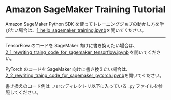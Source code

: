 # Amazon SageMaker Training Tutorial



Amazon SageMaker Python SDK を使ってトレーニングジョブの動かし方を学びたい場合は、[1_hello_sagemaker_training.ipynb](./1_hello_sagemaker_training.ipynb)を開いてください。

---

TensorFlow のコードを SageMaker 向けに書き換えたい場合は、[2_1_rewriting_traing_code_for_sagemaker_tensorflow.ipynb](./2_1_rewriting_traing_code_for_sagemaker_tensorflow.ipynb) を開いてください。

PyTorch のコードを SageMaker 向けに書き換えたい場合は、[2_2_rewriting_traing_code_for_sagemaker_pytorch.ipynb](./2_2_rewriting_traing_code_for_sagemaker_pytorch.ipynb)を開いてください。

書き換えのコード例は `./src/`ディレクトリ以下に入っている `.py` ファイルを参照してください。